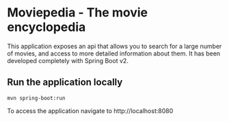 # Moviepedia - The movie encyclopedia

This application exposes an api that allows you to search for a large number of movies, and access to more detailed information about them.
It has been developed completely with Spring Boot v2. 

## Run the application locally
```
mvn spring-boot:run
```
To access the application navigate to http://localhost:8080
